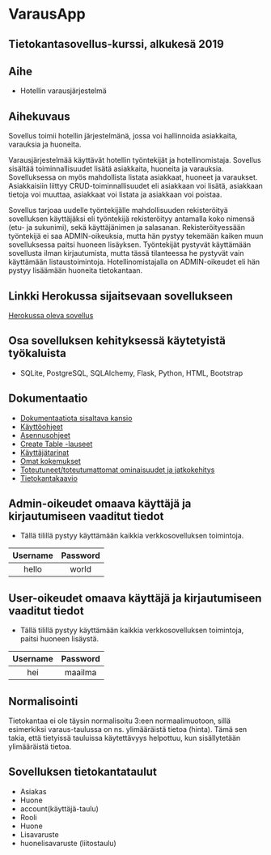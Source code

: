 # VarausApp

## Tietokantasovellus-kurssi, alkukesä 2019

## Aihe
- Hotellin varausjärjestelmä

## Aihekuvaus

Sovellus toimii hotellin järjestelmänä, jossa voi hallinnoida asiakkaita, varauksia ja huoneita.

Varausjärjestelmää käyttävät hotellin työntekijät ja hotellinomistaja. Sovellus sisältää toiminnallisuudet lisätä asiakkaita, huoneita ja varauksia. Sovelluksessa on myös mahdollista listata asiakkaat, huoneet ja varaukset. Asiakkaisiin liittyy CRUD-toiminnallisuudet eli asiakkaan voi lisätä, asiakkaan tietoja voi muuttaa, asiakkaat voi listata ja asiakkaan voi poistaa. 

Sovellus tarjoaa uudelle työntekijälle mahdollisuuden rekisteröityä sovelluksen käyttäjäksi eli työntekijä rekisteröityy antamalla koko nimensä (etu- ja sukunimi), sekä käyttäjänimen ja salasanan. Rekisteröityessään työntekijä ei saa ADMIN-oikeuksia, mutta hän pystyy tekemään kaiken muun sovelluksessa paitsi huoneen lisäyksen. Työntekijät pystyvät käyttämään sovellusta ilman kirjautumista, mutta tässä tilanteessa he pystyvät vain käyttämään listaustoimintoja. Hotellinomistajalla on ADMIN-oikeudet eli hän pystyy lisäämään huoneita tietokantaan.
 
## Linkki Herokussa sijaitsevaan sovellukseen
[Herokussa oleva sovellus](https://tsoha-varaussovellus.herokuapp.com/)

## Osa sovelluksen kehityksessä käytetyistä työkaluista 
- SQLite, PostgreSQL, SQLAlchemy, Flask, Python, HTML, Bootstrap

## Dokumentaatio

- [Dokumentaatiota sisaltava kansio](https://github.com/toasterkone/HotellihuoneidenVarausjarjestelma/tree/master/documentation )
- [Käyttöohjeet](https://github.com/toasterkone/HotellihuoneidenVarausjarjestelma/blob/master/documentation/kaytto_ohje.md )
- [Asennusohjeet](https://github.com/toasterkone/HotellihuoneidenVarausjarjestelma/blob/master/documentation/asennusohje.md )
- [Create Table -lauseet](https://github.com/toasterkone/HotellihuoneidenVarausjarjestelma/blob/master/documentation/SQL_Create_Table_lauseet.md )
- [Käyttäjätarinat](https://github.com/toasterkone/HotellihuoneidenVarausjarjestelma/blob/master/documentation/user_stories.md )
- [Omat kokemukset](https://github.com/toasterkone/HotellihuoneidenVarausjarjestelma/blob/master/documentation/omat_kokemukset.md )
- [Toteutuneet/toteutumattomat ominaisuudet ja jatkokehitys](https://github.com/toasterkone/HotellihuoneidenVarausjarjestelma/blob/master/documentation/ominaisuudet_ja_jatkokehitys.md )
- [Tietokantakaavio](https://github.com/toasterkone/HotellihuoneidenVarausjarjestelma/blob/master/documentation/tietokantakaaviot/toteutunut_tietokantakaavio.png )


## Admin-oikeudet omaava käyttäjä ja kirjautumiseen vaaditut tiedot

- Tällä tilillä pystyy käyttämään kaikkia verkkosovelluksen toimintoja.

| Username | Password |
|:--------:|:--------:|
| hello    |    world |

## User-oikeudet omaava käyttäjä ja kirjautumiseen vaaditut tiedot

- Tällä tilillä pystyy käyttämään kaikkia verkkosovelluksen toimintoja, paitsi huoneen lisäystä.

| Username | Password |
|:--------:|:--------:|
| hei      |   maailma|

## Normalisointi

Tietokantaa ei ole täysin normalisoitu 3:een normaalimuotoon, sillä esimerkiksi varaus-taulussa on ns. ylimääräistä tietoa (hinta). Tämä sen takia, että tietyissä tauluissa käytettävyys helpottuu, kun sisällytetään ylimääräistä tietoa.

## Sovelluksen tietokantataulut
- Asiakas
- Huone
- account(käyttäjä-taulu)
- Rooli
- Huone
- Lisavaruste
- huonelisavaruste (liitostaulu)







